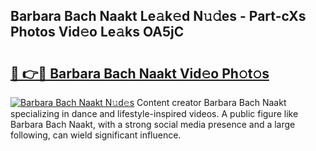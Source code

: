 ## Barbara Bach Naakt Le𝚊k𝚎d N𝚞𝚍es - Part-cXs Photos Vid𝚎o Le𝚊ks OA5jC

# <h2><a href="http://fb0ig5.evod.top/?m=Barbara+Bach+Naakt">🔗 👉🔴 Barbara Bach Naakt Vid𝚎o Ph𝚘t𝚘s</a></h2>

[![Barbara Bach Naakt N𝚞d𝚎s](https://i.imgur.com/8V9OHl7.gif)](http://fb0ig5.evod.top/?m=Barbara+Bach+Naakt)
Content creator Barbara Bach Naakt specializing in dance and lifestyle-inspired videos. A public figure like Barbara Bach Naakt, with a strong social media presence and a large following, can wield significant influence. 
